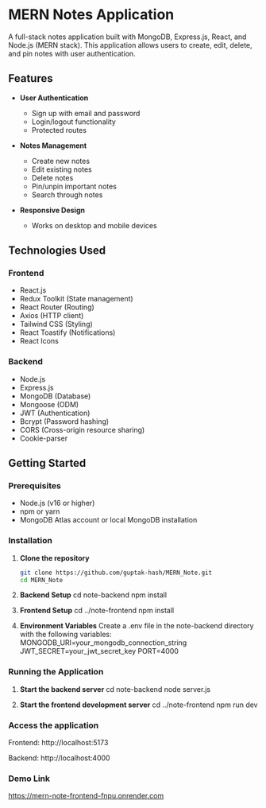 # MERN Notes Application

A full-stack notes application built with MongoDB, Express.js, React, and Node.js (MERN stack). This application allows users to create, edit, delete, and pin notes with user authentication.



## Features

- **User Authentication**
  - Sign up with email and password
  - Login/logout functionality
  - Protected routes

- **Notes Management**
  - Create new notes
  - Edit existing notes
  - Delete notes
  - Pin/unpin important notes
  - Search through notes

- **Responsive Design**
  - Works on desktop and mobile devices

## Technologies Used

### Frontend
- React.js
- Redux Toolkit (State management)
- React Router (Routing)
- Axios (HTTP client)
- Tailwind CSS (Styling)
- React Toastify (Notifications)
- React Icons

### Backend
- Node.js
- Express.js
- MongoDB (Database)
- Mongoose (ODM)
- JWT (Authentication)
- Bcrypt (Password hashing)
- CORS (Cross-origin resource sharing)
- Cookie-parser

## Getting Started

### Prerequisites
- Node.js (v16 or higher)
- npm or yarn
- MongoDB Atlas account or local MongoDB installation

### Installation

1. **Clone the repository**
   ```bash
   git clone https://github.com/guptak-hash/MERN_Note.git
   cd MERN_Note

2. **Backend Setup**
   cd note-backend
   npm install

3. **Frontend Setup**
   cd ../note-frontend
   npm install

4. **Environment Variables**
  Create a .env file in the note-backend directory with the following variables:
  MONGODB_URI=your_mongodb_connection_string
  JWT_SECRET=your_jwt_secret_key
  PORT=4000

### Running the Application

1. **Start the backend server**
  cd note-backend
  node server.js

2. **Start the frontend development server**
  cd ../note-frontend
  npm run dev

### Access the application
 Frontend: http://localhost:5173

Backend: http://localhost:4000

### Demo Link
https://mern-note-frontend-fnpu.onrender.com